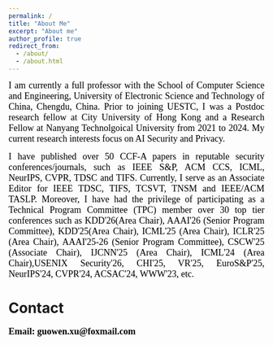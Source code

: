 ```yaml
---
permalink: /
title: "About Me"
excerpt: "About me"
author_profile: true
redirect_from: 
  - /about/
  - /about.html
---
```


<p align="justify">  <font face="Times New Roman" color=black size=4> I am currently a full professor with the School of Computer Science and Engineering, University of Electronic Science and Technology of China, Chengdu, China. Prior to joining UESTC, I was a Postdoc research fellow at City University of Hong Kong and a  Research  Fellow at Nanyang Technolgoical University from 2021 to 2024. My current research interests focus on  AI Security and Privacy. </font> </p>

<p align="justify"> <font face="Times New Roman" color=black size=4> I have published over 50 CCF-A papers in reputable security conferences/journals, such as IEEE S&P, ACM CCS, ICML, NeurIPS, CVPR, TDSC and TIFS. Currently, I serve as an Associate Editor for IEEE TDSC, TIFS, TCSVT, TNSM and IEEE/ACM TASLP. Moreover, I have had the privilege of participating as a Technical Program Committee (TPC) member over 30 top tier conferences such as KDD'26(Area Chair), AAAI'26 (Senior Program Committee), KDD'25(Area Chair), ICML'25 (Area Chair), ICLR'25 (Area Chair), AAAI'25-26 (Senior Program Committee), CSCW'25 (Associate Chair), IJCNN'25 (Area Chair), ICML'24 (Area Chair),USENIX Security'26, CHI'25, VR'25, EuroS&P'25, NeurIPS'24, CVPR'24, ACSAC'24, WWW'23, etc.</font> </p>










Contact
======

<p align="justify"> <font face="Times New Roman" color=black size=4> <b>Email: guowen.xu@foxmail.com</b></font></p>



